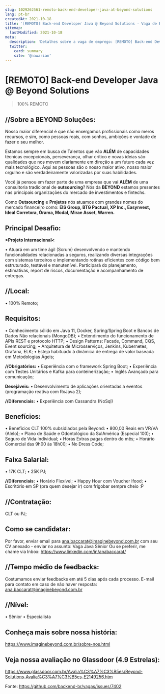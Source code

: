 ```yaml
---
slug: 1029262561-remoto-back-end-developer-java-at-beyond-solutions
lang: pt-br
createdAt: 2021-10-18
title: '[REMOTO] Back-end Developer Java @ Beyond Solutions - Vaga de Emprego'
sitemap:
  lastModified: 2021-10-18
meta:
  description: 'Detalhes sobre a vaga de emprego: [REMOTO] Back-end Developer Java @ Beyond Solutions'
  twitter:
    card: summary
    site: '@nawarian'
---
```


# [REMOTO] Back-end Developer Java @ Beyond Solutions

<!--
==================================================
Caso a vaga for remoto durante a pandemia informar no texto "100% REMOTO"
==================================================
-->
<!-- 
==================================================
POR FAVOR, SÓ POSTE SE A VAGA FOR PARA BACK-END!

Não faça distinção de gênero no título da vaga.

Use: "Back-End Developer" ao invés de 
"Desenvolvedor Back-End" \o/

Exemplo: `[São Paulo] Back-End Developer @ NOME DA EMPRESA`
==================================================
-->
<!--
==================================================
Caso a vaga for remoto durante a pandemia deixar a linha abaixo
==================================================
-->
> 100% REMOTO

## **//Sobre a BEYOND Soluções:** 

Nosso maior diferencial é que não enxergamos profissionais como meros recursos, e sim, como pessoas reais, com sonhos, ambições e vontade de fazer o seu melhor. 

Estamos sempre em busca de Talentos que vão **ALÉM** de capacidades técnicas excepcionais, perseverança, olhar crítico e novas ideias são qualidades que nos movem diariamente em direção a um futuro cada vez mais tecnológico. Aqui as pessoas são o nosso maior ativo, nosso maior orgulho e são verdadeiramente valorizadas por suas habilidades. 

Você já pensou em fazer parte de uma empresa que vai **ALÉM** de uma consultoria tradicional de **outsourcing**? 
Nós da **BEYOND** estamos presentes nas principais organizações do mercado de investimentos e fintechs. 

Como **Outsourcing** e **Projetos** nós atuamos com grandes nomes do mercado financeiro como: **EIS Group, BTG Pactual, XP Inc., Easynvest, Ideal Corretora, Órama, Modal, Mirae Asset, Warren.** 

## **Principal Desafio:** 

**>Projeto Internacional<**

• Atuará em um time ágil (Scrum) desenvolvendo e mantendo funcionalidades relacionadas a seguros, realizando diversas integrações com sistemas terceiros e implementando rotinas eficientes com código bem estruturado, testável e manutenível. Participará do planejamento, estimativas, report de riscos, documentação e acompanhamento de entregas. 

## **//Local:**

• 100% Remoto;

## **Requisitos:**
• Conhecimento sólido em Java 11, Docker, Spring/Spring Boot e Bancos de Dados Não relacionais (MongoDB);
• Entendimento do funcionamento de APIs REST e protocolo HTTP;
• Design Patterns: Facade, Command, CQS, Event sourcing;
• Arquitetura de Microsserviços, Jenkins, Kubernetes, Grafana, ELK;
• Esteja habituado à dinâmica de entrega de valor baseada em Metodologias Ágeis;

**//Obrigatórios:**
• Experiência com o framework Spring Boot;
• Experiência com Testes Unitários e Kafka para conteinerização;
• Inglês Avançado para comunicação;

**Desejáveis:**
• Desenvolvimento de aplicações orientadas a eventos (programação reativa com RxJava 2);

**//Diferenciais:**
• Experiência com Cassandra (NoSql)

## **Benefícios:**
• Benefícios CLT 100% subsidiados pela Beyond:
• 800,00 Reais em VR/VA (Alelo);
• Plano de Saúde e Odontológico da SulAmérica (Especial 100);
• Seguro de Vida Individual;
• Horas Extras pagas dentro do mês;
• Horário Comercial das 9h00 às 18h00; 
• No Dress Code;

## **Faixa Salarial:**
• 17K CLT;
• 25K PJ;

**//Diferenciais:**
• Horário Flexível;
• Happy Hour com Voucher Ifood; 
• Escritório em SP (pra quem desejar ir) com frigobar sempre cheio :P 

## **//Contratação:**
CLT ou PJ;

## Como se candidatar:

Por favor, enviar email para ana.baccarat@imaginebeyond.com.br com seu CV anexado - enviar no assunto: Vaga Java Sênior
Ou se preferir, me chame via Inbox: https://www.linkedin.com/in/anabaccarat/

## **//Tempo médio de feedbacks:**

Costumamos enviar feedbacks em até 5 dias após cada processo.
E-mail para contato em caso de não haver resposta: ana.baccarat@imaginebeyond.com.br

## **//Nível:**
<!-- retire os labels que não fazem sentido à vaga -->

• Sênior
• Especialista

## **Conheça mais sobre nossa história:** 
https://www.imaginebeyond.com.br/sobre-nos.html 

## **Veja nossa avaliação no Glassdoor (4.9 Estrelas):** 
https://www.glassdoor.com.br/Avalia%C3%A7%C3%B5es/Beyond-Solutions-Avalia%C3%A7%C3%B5es-E2149256.htm 

Fonte: https://github.com/backend-br/vagas/issues/7402